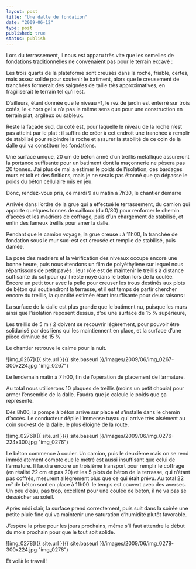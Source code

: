 ```yaml
---
layout: post
title: "Une dalle de fondation"
date: "2009-06-12"
type: post
published: true
status: publish
---
```


Lors du terrassement, il nous est apparu très vite que les semelles de fondations traditionnelles ne convenaient pas pour le terrain excavé :

Les trois quarts de la plateforme sont creusés dans la roche, friable, certes, mais assez solide pour soutenir le batiment, alors que le creusement de tranchées formerait des saignées de taille très approximatives, en fragiliserait le terrain tel qu’il est.

D’ailleurs, étant donnée que le niveau -1, le rez de jardin est enterré sur trois cotés, le « hors gel » n’a pas le même sens que pour une construction en terrain plat, argileux ou sableux.

Reste la façade sud, du coté est, pour laquelle le niveau de la roche n’est pas atteint par le plat : il suffira de créer à cet endroit une tranchée à remplir de stabilisé pour rejoindre la roche et assurer la stabilité de ce coin de la dalle qui va constituer les fondations.

Une surface unique, 20 cm de béton armé d’un treillis métallique assureront la portance suffisante pour un batiment dont la maçonnerie ne pèsera pas 20 tonnes. J’ai plus de mal a estimer le poids de l’isolation, des bardages murs et toit et des finitions, mais je ne serais pas étonné que ça dépasse le poids du béton cellulaire mis en jeu.

Donc, rendez-vous pris, ce mardi 9 au matin à 7h30, le chantier démarre

Arrivée dans l’ordre de la grue qui a effectué le terrassement, du camion qui apporte quelques tonnes de cailloux (du 0/80) pour renforcer le chemin d’accès et les madriers de coffrage, puis d’un chargement de stabilisé, et enfin des fameux treillis pour amer la dalle.

Pendant que le camion voyage, la grue creuse : à 11h00, la tranchée de fondation sous le mur sud-est est creusée et remplie de stabilisé, puis damée.

La pose des madriers et la vérification des niveaux occupe encore une bonne heure, puis nous étendons un film de polyéthylène sur lequel nous répartissons de petit pavés : leur rôle est de maintenir le treillis à distance suffisante du sol pour qu’il reste noyé dans le béton lors de la coulée. Encore un petit tour avec la pelle pour creuser les trous destinés aux plots de béton qui soutiendront la terrasse, et il est temps de partir chercher encore du treillis, la quantité estimée étant insuffisante pour deux raisons :

La surface de la dalle est plus grande que le batiment nu, puisque les murs ainsi que l’isolation reposent dessus, d’où une surface de 15 % supérieure,

Les treillis de 5 m / 2 doivent se recouvrir légèrement, pour pouvoir être solidarisé par des liens qui les maintiennent en place, et la surface d’une pièce diminue de 15 %

Le chantier retrouve le calme pour la nuit.

 ![img_0267]({{ site.url }}{{ site.baseurl }}/images/2009/06/img_0267-300x224.jpg "img_0267") 

Le lendemain matin à 7 h00, fin de l’opération de placement de l’armature.

Au total nous utiliserons 10 plaques de treillis (moins un petit chouia) pour armer l’ensemble de la dalle. Faudra que je calcule le poids que ça représente.

Dès 8h00, la pompe à béton arrive sur place et s’installe dans le chemin d’accès. Le conducteur déplie l’immense tuyau qui arrive très aisément au coin sud-est de la dalle, le plus éloigné de la route.

![img_0276]({{ site.url }}{{ site.baseurl }}/images/2009/06/img_0276-224x300.jpg "img_0276")

Le béton commence à couler. Un camion, puis le deuxième mais on se rend immédiatement compte que le métré est aussi insuffisant que celui de l’armature. Il faudra encore un troisième transport pour remplir le coffrage (en réalité 22 cm et pas 20) et les 5 plots de béton de la terrasse, qui n’étant pas coffrés, mesurent allègrement plus que ce qui était prévu. Au total 22 m³ de béton sont en place à 11h00. le temps est couvert avec des averses. Un peu d’eau, pas trop, excellent pour une coulée de béton, il ne va pas se dessécher au soleil.

Après midi clair, la surface prend correctement, puis suit dans la soirée une petite pluie fine qui va maintenir une saturation d’humidité plutôt favorable.

J’espère la prise pour les jours prochains, même s’il faut attendre le début du mois prochain pour que le tout soit solide.

![img_0278]({{ site.url }}{{ site.baseurl }}/images/2009/06/img_0278-300x224.jpg "img_0278")

Et voilà le travail!
